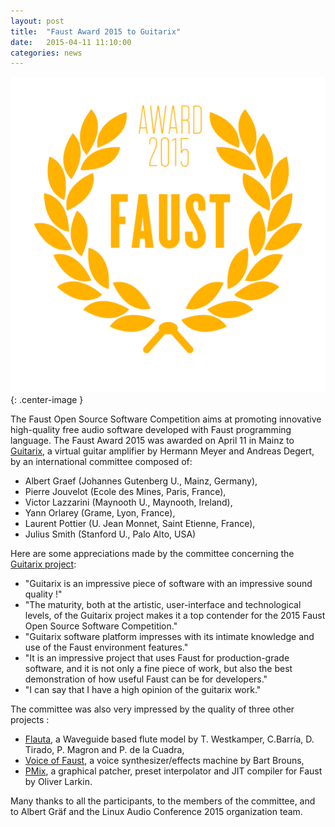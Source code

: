 ```yaml
---
layout: post
title:  "Faust Award 2015 to Guitarix"
date:   2015-04-11 11:10:00
categories: news
---
```

![Faust Awards 2015](/images/faustaward2015.png){: .center-image }

The Faust Open Source Software Competition aims at promoting innovative high-quality free audio software developed with Faust programming language. The Faust Award 2015 was awarded on April 11 in Mainz to [Guitarix](http://guitarix.sourceforge.net/), a virtual guitar amplifier by Hermann Meyer and Andreas Degert, by an international committee composed of:

+ Albert Graef (Johannes Gutenberg U., Mainz, Germany),
+ Pierre Jouvelot (Ecole des Mines, Paris, France),
+ Victor Lazzarini (Maynooth U., Maynooth, Ireland),
+ Yann Orlarey (Grame, Lyon, France),
+ Laurent Pottier (U. Jean Monnet, Saint Etienne, France),
+ Julius Smith (Stanford U., Palo Alto, USA)

Here are some appreciations made by the committee concerning the [Guitarix project](http://guitarix.sourceforge.net/):

+ "Guitarix is an impressive piece of software with an impressive sound quality !"
+ "The maturity, both at the artistic, user-interface and technological levels, of the Guitarix project makes it a top contender for the 2015 Faust Open Source Software Competition."
+ "Guitarix software platform impresses with its intimate knowledge and use of the Faust environment features."
+ "It is an impressive project that uses Faust for production-grade software, and it is not only a fine piece of work, but also the best demonstration of how useful Faust can be for developers."
+ "I can say that I have a high opinion of the guitarix work."

The committee was also very impressed by the quality of three other projects :

+ [Flauta](https://github.com/timowest/flauta), a Waveguide based flute model by T. Westkamper, C.Barría, D. Tirado, P. Magron and P. de la Cuadra, 
+ [Voice of Faust](https://github.com/magnetophon/VoiceOfFaust), a voice synthesizer/effects machine by Bart Brouns,
+ [PMix](https://github.com/CMRCYork/pMix2), a graphical patcher, preset interpolator and JIT compiler for Faust by Oliver Larkin.

Many thanks to all the participants, to the members of the committee, and to Albert Gräf and the Linux Audio Conference 2015 organization team.
